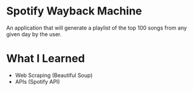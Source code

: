 # Spotify Wayback Machine
An application that will generate a playlist of the top 100 songs from any given day by the user.

# What I Learned
* Web Scraping (Beautiful Soup)
* APIs (Spotify API)
